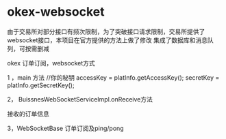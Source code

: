 # okex-websocket

由于交易所对部分接口有频次限制，为了突破接口请求限制，交易所提供了websocket接口，本项目在官方提供的方法上做了修改
集成了数据库和消息队列，可按需删减

okex 订单订阅，websocket方式

1 ，main 方法
 //你的秘钥
accessKey = platInfo.getAccessKey();
secretKey = platInfo.getSecretKey();

2， BuissnesWebSocketServiceImpl.onReceive方法

接收的订单信息

3，WebSocketBase 订单订阅及ping/pong
